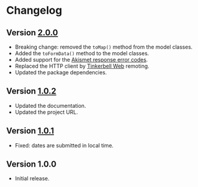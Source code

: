 # Changelog

## Version [2.0.0](https://bitbucket.org/cedx/akismet.hx/branches/compare/v2.0.0..v1.0.2)
- Breaking change: removed the `toMap()` method from the model classes.
- Added the `toFormData()` method to the model classes.
- Added support for the [Akismet response error codes](https://akismet.com/development/api/#error-codes).
- Replaced the HTTP client by [Tinkerbell Web](https://haxetink.github.io/tink_web) remoting.
- Updated the package dependencies.

## Version [1.0.2](https://bitbucket.org/cedx/akismet.hx/branches/compare/v1.0.2..v1.0.1)
- Updated the documentation.
- Updated the project URL.

## Version [1.0.1](https://bitbucket.org/cedx/akismet.hx/branches/compare/v1.0.1..v1.0.0)
- Fixed: dates are submitted in local time.

## Version 1.0.0
- Initial release.
